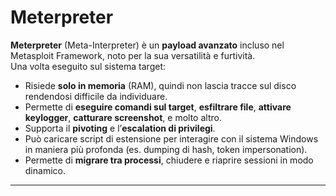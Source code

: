 # Meterpreter

**Meterpreter** (Meta-Interpreter) è un **payload avanzato** incluso nel Metasploit Framework, noto per la sua versatilità e furtività. <br>
Una volta eseguito sul sistema target:

- Risiede **solo in memoria** (RAM), quindi non lascia tracce sul disco rendendosi difficile da individuare. <br>
- Permette di **eseguire comandi sul target**, **esfiltrare file**, **attivare keylogger**, **catturare screenshot**, e molto altro. <br>
- Supporta il **pivoting** e l’**escalation di privilegi**. <br>
- Può caricare script di estensione per interagire con il sistema Windows in maniera più profonda (es. dumping di hash, token impersonation). <br>
- Permette di **migrare tra processi**, chiudere e riaprire sessioni in modo dinamico. <br>

---

